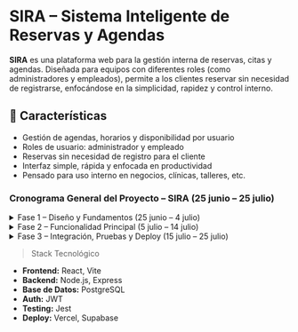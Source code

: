 # SIRA – Sistema Inteligente de Reservas y Agendas

**SIRA** es una plataforma web para la gestión interna de reservas, citas y agendas. Diseñada para equipos con diferentes roles (como administradores y empleados), permite a los clientes reservar sin necesidad de registrarse, enfocándose en la simplicidad, rapidez y control interno.

## 🚀 Características

- Gestión de agendas, horarios y disponibilidad por usuario
- Roles de usuario: administrador y empleado
- Reservas sin necesidad de registro para el cliente
- Interfaz simple, rápida y enfocada en productividad
- Pensado para uso interno en negocios, clínicas, talleres, etc.

### Cronograma General del Proyecto – SIRA (25 junio – 25 julio)

<details>
<summary>Fase 1 – Diseño y Fundamentos (25 junio – 4 julio)</summary>

```
-Definición de requerimientos funcionales y técnicos.
- Diseño UX/UI (wireframes y flujo de usuario).
- Modelado de base de datos.
- Setup del entorno:
  - Frontend (React)
  - Backend (Node.js + Express)
  - Base de datos (PostgreSQL)
- Autenticación con roles: administrador y empleado.

```

</details>

<details>
<summary>Fase 2 – Funcionalidad Principal (5 julio – 14 julio)</summary>

```
- Módulo de agendas: horarios y disponibilidad por usuario.
- Sistema de reservas sin login para clientes.
- Validaciones y lógica para evitar conflictos.
- Panel de control para empleados y administradores.
- Notificaciones o confirmaciones por email (opcional).

```

</details>

<details>
<summary>Fase 3 – Integración, Pruebas y Deploy (15 julio – 25 julio)</summary>

```
- Refinamiento de la interfaz.
- Pruebas unitarias y de integración.
- Medidas de seguridad (validación, XSS, sanitización).
- Documentación técnica y manual de usuario.
- Deploy:
  - Backend: Vercel
  - Frontend: Vercel
  - DB: Supabase

```

</details>

> Stack Tecnológico

- **Frontend:** React, Vite
- **Backend:** Node.js, Express
- **Base de Datos:** PostgreSQL
- **Auth:** JWT
- **Testing:** Jest
- **Deploy:** Vercel, Supabase
